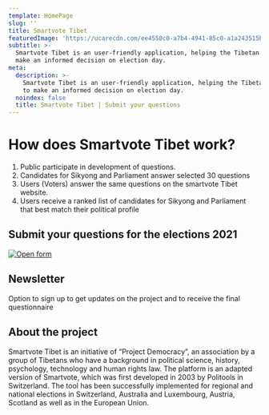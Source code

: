```yaml
---
template: HomePage
slug: ''
title: Smartvote Tibet
featuredImage: 'https://ucarecdn.com/ee4550c0-a7b4-4941-85c0-a1a243515baf/'
subtitle: >-
  Smartvote Tibet is an user-friendly application, helping the Tibetan voters to
  make an informed decision on election day.
meta:
  description: >-
    Smartvote Tibet is an user-friendly application, helping the Tibetan voters
    to make an informed decision on election day.
  noindex: false
  title: Smartvote Tibet | Submit your questions
---
```

# How does Smartvote Tibet work?

1. Public participate in development of questions.
2. Candidates for Sikyong and Parliament answer selected 30 questions
3. Users (Voters) answer the same questions on the smartvote Tibet website.
4. Users receive a ranked list of candidates for Sikyong and Parliament that best match their political profile

## Submit your questions for the elections 2021

[![Open form]()](https://google.ch)


## Newsletter

Option to sign up to get updates on the project and to receive the final questionnaire

## About the project
Smartvote Tibet is an initiative of “Project Democracy”, an association by a group of Tibetans who have a background in political science, history, psychology, technology and human rights law. The platform is an adapted version of Smartvote, which was first developed in 2003 by Politools in Switzerland. The tool has been successfully implemented for regional and national elections in Switzerland, Australia and Luxembourg, Austria, Scotland as well as in the European Union.
